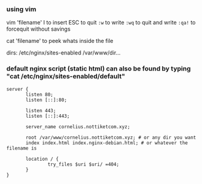 ### using vim
vim 'filename'
I to insert
ESC to quit
```:w``` to write
```:wq``` to quit and write
```:qa!``` to forcequit without savings

cat 'filename'
to peek whats inside the file


dirs:
/etc/nginx/sites-enabled
/var/www/dir...

### default nginx script (static html) can also be found by typing "cat /etc/nginx/sites-enabled/default"
```
server {
       listen 80;
       listen [::]:80;

       listen 443;
       listen [::]:443;

       server_name cornelius.nottiketcom.xyz;

       root /var/www/cornelius.nottiketcom.xyz; # or any dir you want
       index index.html index.nginx-debian.html; # or whatever the filename is

       location / {
               try_files $uri $uri/ =404;
       }
}
```

